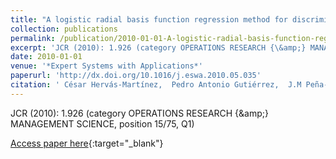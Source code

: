 ```yaml
---
title: "A logistic radial basis function regression method for discrimination of cover crops in olive orchards"
collection: publications
permalink: /publication/2010-01-01-A-logistic-radial-basis-function-regression-method-for-discrimination-of-cover-crops-in-olive-orchards
excerpt: 'JCR (2010): 1.926 (category OPERATIONS RESEARCH {\&amp;} MANAGEMENT SCIENCE, position 15/75, Q1)'
date: 2010-01-01
venue: '*Expert Systems with Applications*'
paperurl: 'http://dx.doi.org/10.1016/j.eswa.2010.05.035'
citation: ' César Hervás-Martínez,  Pedro Antonio Gutiérrez,  J.M Peña-Barragán,  M. Jurado-Expósito,  F. López-Granados, &quot;A logistic radial basis function regression method for discrimination of cover crops in olive orchards.&quot; *Expert Systems with Applications*, Vol.37(12), 2010, pp.8432--8444.'
---
```

JCR (2010): 1.926 (category OPERATIONS RESEARCH {\&amp;} MANAGEMENT SCIENCE, position 15/75, Q1)

[Access paper here](http://dx.doi.org/10.1016/j.eswa.2010.05.035){:target="_blank"}
